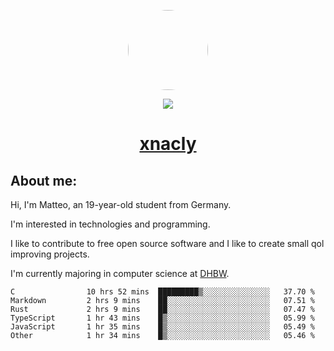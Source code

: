 <p align="center">
  <img style="border-radius: 100px" width="128" height="128" src="https://avatars.githubusercontent.com/u/47723417?v=4"/>
</p>
<p align="center">
  <img src="https://komarev.com/ghpvc/?username=xnacly&&style=flat-square"/>
</p>

<h1 align="center"><a href="https://xnacly.me/"> xnacly</a> </h1>

<h2> About me:</h2>

<p>Hi, I'm Matteo, an 19-year-old student from Germany. </p>
<p>I'm interested in technologies and programming.</p>
<p>I like to contribute to free open source software and I like to create small qol improving projects.</p>
<p>I'm currently majoring in computer science at <a href="https://www.dhbw.de/startseite">DHBW</a>.</p>

<!--START_SECTION:waka-->

```text
C                10 hrs 52 mins  █████████▒░░░░░░░░░░░░░░░   37.70 %
Markdown         2 hrs 9 mins    ██░░░░░░░░░░░░░░░░░░░░░░░   07.51 %
Rust             2 hrs 9 mins    ██░░░░░░░░░░░░░░░░░░░░░░░   07.47 %
TypeScript       1 hr 43 mins    █▒░░░░░░░░░░░░░░░░░░░░░░░   05.99 %
JavaScript       1 hr 35 mins    █▒░░░░░░░░░░░░░░░░░░░░░░░   05.49 %
Other            1 hr 34 mins    █▒░░░░░░░░░░░░░░░░░░░░░░░   05.46 %
```

<!--END_SECTION:waka-->
